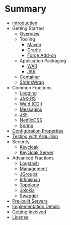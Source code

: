 # Summary

* [Introduction](README.adoc)
* Getting Started
  * [Overview](getting-started/basics.adoc)
  * Tooling
    * [Maven](getting-started/tooling/maven-plugin.adoc)
    * [Gradle](getting-started/tooling/gradle-plugin.adoc)
    * [Forge Add-on](getting-started/tooling/forge-addon.adoc)
  * Application Packaging
    * [WAR](getting-started/war-applications.adoc)
    * [JAR](getting-started/jar-applications.adoc)
  * [Container](getting-started/container.adoc)
  * [ShrinkWrap](getting-started/shrinkwrap.adoc)
* Common Fractions
  * [Logging](common/logging.adoc)
  * [JAX-RS](common/jax-rs.adoc)
  * [Weld (CDI)](common/weld_cdi.adoc)
  * [Messaging](common/messaging.adoc)
  * [JSF](common/jsf.adoc)
  * [NetflixOSS](common/netflixoss.adoc)
  * [Spring](common/spring.adoc)
* [Configuration Properties](configuration_properties.adoc)
* [Testing with Arquillian](testing_with_arquillian.adoc)
* Security
   * [Keycloak](security/keycloak.adoc)
   * [Keycloak Server](security/keycloak_server.adoc)
* Advanced Fractions
   * [Logstash](advanced/logstash.adoc)
   * [Management](advanced/management.adoc)
   * [JGroups](advanced/jgroups.adoc)
   * [Infinispan](advanced/infinispan.adoc)
   * [Topology](advanced/topology.adoc)
   * [Jolokia](advanced/jolokia.adoc)
   * [Swagger](advanced/swagger.adoc)
* [Pre-built Servers](servers.adoc)
* [Implementation Details](implementation_details.adoc)
* [Getting Involved](getting_involved.adoc)
* [License](license.adoc)
